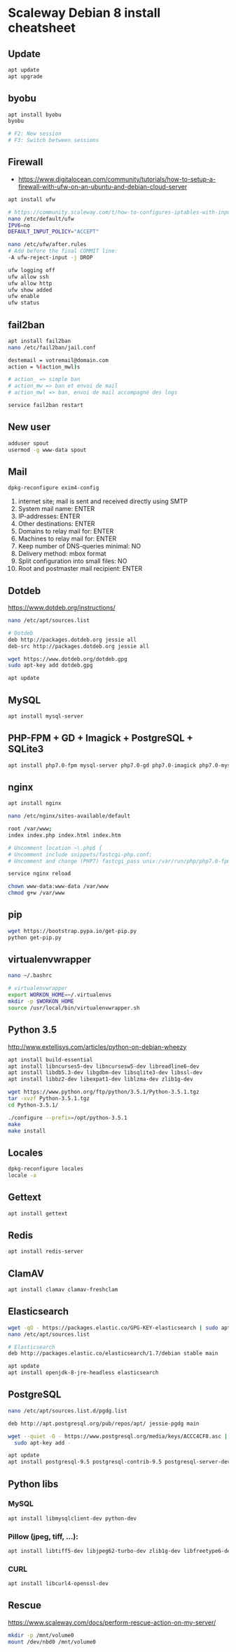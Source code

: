 # Scaleway Debian 8 install cheatsheet

## Update
```bash
apt update
apt upgrade
```

## byobu
```bash
apt install byobu
byobu

# F2: New session
# F3: Switch between sessions
```

## Firewall
- https://www.digitalocean.com/community/tutorials/how-to-setup-a-firewall-with-ufw-on-an-ubuntu-and-debian-cloud-server

```bash
apt install ufw

# https://community.scaleway.com/t/how-to-configures-iptables-with-input-rules-with-dynamic-nbd/303/21
nano /etc/default/ufw
IPV6=no
DEFAULT_INPUT_POLICY="ACCEPT"

nano /etc/ufw/after.rules
# Add before the final COMMIT line:
-A ufw-reject-input -j DROP

ufw logging off
ufw allow ssh
ufw allow http
ufw show added
ufw enable
ufw status
```

## fail2ban
```bash
apt install fail2ban
nano /etc/fail2ban/jail.conf

destemail = votremail@domain.com
action = %(action_mwl)s

# action_ => simple ban
# action_mw => ban et envoi de mail
# action_mwl => ban, envoi de mail accompagné des logs

service fail2ban restart
```

## New user
```bash
adduser spout
usermod -g www-data spout
```

## Mail
```bash
dpkg-reconfigure exim4-config
```

1. internet site; mail is sent and received directly using SMTP
2. System mail name: ENTER
3. IP-addresses: ENTER
4. Other destinations: ENTER
5. Domains to relay mail for: ENTER
6.  Machines to relay mail for: ENTER
7. Keep number of DNS-queries minimal: NO
8. Delivery method: mbox format
9. Split configuration into small files: NO
10. Root and postmaster mail recipient: ENTER

## Dotdeb
https://www.dotdeb.org/instructions/

```bash
nano /etc/apt/sources.list

# Dotdeb
deb http://packages.dotdeb.org jessie all
deb-src http://packages.dotdeb.org jessie all

wget https://www.dotdeb.org/dotdeb.gpg
sudo apt-key add dotdeb.gpg

apt update
```

## MySQL
```bash
apt install mysql-server
```

## PHP-FPM + GD + Imagick + PostgreSQL + SQLite3
```bash
apt install php7.0-fpm mysql-server php7.0-gd php7.0-imagick php7.0-mysql php7.0-pgsql php7.0-sqlite3
```

## nginx
```bash
apt install nginx

nano /etc/nginx/sites-available/default

root /var/www;
index index.php index.html index.htm

# Uncomment location ~\.php$ {
# Uncomment include snippets/fastcgi-php.conf;
# Uncomment and change (PHP7) fastcgi_pass unix:/var/run/php/php7.0-fpm.sock

service nginx reload

chown www-data:www-data /var/www
chmod g+w /var/www
```

## pip
```bash
wget https://bootstrap.pypa.io/get-pip.py
python get-pip.py
```

## virtualenvwrapper
```bash
nano ~/.bashrc

# virtualenvwrapper
export WORKON_HOME=~/.virtualenvs
mkdir -p $WORKON_HOME
source /usr/local/bin/virtualenvwrapper.sh
```

## Python 3.5
http://www.extellisys.com/articles/python-on-debian-wheezy

```bash
apt install build-essential
apt install libncurses5-dev libncursesw5-dev libreadline6-dev
apt install libdb5.3-dev libgdbm-dev libsqlite3-dev libssl-dev
apt install libbz2-dev libexpat1-dev liblzma-dev zlib1g-dev

wget https://www.python.org/ftp/python/3.5.1/Python-3.5.1.tgz
tar -xvzf Python-3.5.1.tgz
cd Python-3.5.1/

./configure --prefix=/opt/python-3.5.1
make
make install
```

## Locales
```bash
dpkg-reconfigure locales
locale -a
```

## Gettext
```bash
apt install gettext
```

## Redis
```bash
apt install redis-server
```

## ClamAV
```bash
apt install clamav clamav-freshclam
```

## Elasticsearch
```bash
wget -qO - https://packages.elastic.co/GPG-KEY-elasticsearch | sudo apt-key add -
nano /etc/apt/sources.list

# Elasticsearch
deb http://packages.elastic.co/elasticsearch/1.7/debian stable main

apt update
apt install openjdk-8-jre-headless elasticsearch
```

## PostgreSQL
```bash
nano /etc/apt/sources.list.d/pgdg.list

deb http://apt.postgresql.org/pub/repos/apt/ jessie-pgdg main

wget --quiet -O - https://www.postgresql.org/media/keys/ACCC4CF8.asc | \
  sudo apt-key add -

apt update
apt install postgresql-9.5 postgresql-contrib-9.5 postgresql-server-dev-9.5
```

## Python libs
### MySQL
```bash
apt install libmysqlclient-dev python-dev
```

### Pillow (jpeg, tiff, ...):
```bash
apt install libtiff5-dev libjpeg62-turbo-dev zlib1g-dev libfreetype6-dev liblcms2-dev libwebp-dev tcl8.5-dev tk8.5-dev
```

### CURL
```bash
apt install libcurl4-openssl-dev
```

## Rescue
https://www.scaleway.com/docs/perform-rescue-action-on-my-server/

```bash
mkdir -p /mnt/volume0
mount /dev/nbd0 /mnt/volume0
```
